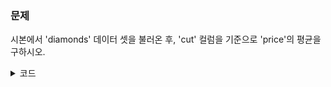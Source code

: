 ### 문제
시본에서 'diamonds' 데이터 셋을 불러온 후, 'cut' 컬럼을 기준으로 'price'의 평균을 구하시오.

<details>
<summary>코드</summary>
<div markdown="1">
  
```python
import seaborn as sns
diamonds = sns.load_dataset('diamonds')
diamonds.groupby('cut')['price'].mean()
```

</div>
</details>
